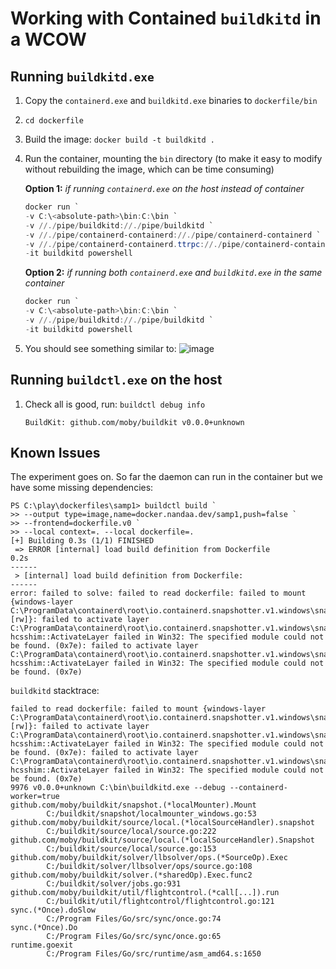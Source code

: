 # Working with Contained `buildkitd` in a WCOW

## Running `buildkitd.exe`

1. Copy the `containerd.exe` and `buildkitd.exe` binaries to `dockerfile/bin`
1. `cd dockerfile`
1. Build the image: `docker build -t buildkitd .`
1. Run the container, mounting the `bin` directory 
    (to make it easy to modify without rebuilding the image, which can be time consuming)
    
    **Option 1:** _if running `containerd.exe` on the host instead of container_
    ```powershell
    docker run `
    -v C:\<absolute-path>\bin:C:\bin `
    -v //./pipe/buildkitd://./pipe/buildkitd `
    -v //./pipe/containerd-containerd://./pipe/containerd-containerd `
    -v //./pipe/containerd-containerd.ttrpc://./pipe/containerd-containerd.ttrpc `
    -it buildkitd powershell
    ```

    **Option 2:** _if running both `containerd.exe` and `buildkitd.exe` in the same container_

    ```powershell
    docker run `
    -v C:\<absolute-path>\bin:C:\bin `
    -v //./pipe/buildkitd://./pipe/buildkitd `
    -it buildkitd powershell
    ```

1. You should see something similar to:
    ![image](https://github.com/profnandaa/buildkit-on-windows/assets/261265/435d28c2-9883-4a5d-981b-2d093b39fe44)

## Running `buildctl.exe` on the host

1. Check all is good, run: `buildctl debug info`
    ```
    BuildKit: github.com/moby/buildkit v0.0.0+unknown
    ```

## Known Issues

The experiment goes on. So far the daemon can run in the container but we have some missing dependencies:

```
PS C:\play\dockerfiles\samp1> buildctl build `
>> --output type=image,name=docker.nandaa.dev/samp1,push=false `
>> --frontend=dockerfile.v0 `
>> --local context=. --local dockerfile=.
[+] Building 0.3s (1/1) FINISHED
 => ERROR [internal] load build definition from Dockerfile                                                                              0.2s
------
 > [internal] load build definition from Dockerfile:
------
error: failed to solve: failed to read dockerfile: failed to mount {windows-layer C:\ProgramData\containerd\root\io.containerd.snapshotter.v1.windows\snapshots\1  [rw]}: failed to activate layer C:\ProgramData\containerd\root\io.containerd.snapshotter.v1.windows\snapshots\1: hcsshim::ActivateLayer failed in Win32: The specified module could not be found. (0x7e): failed to activate layer C:\ProgramData\containerd\root\io.containerd.snapshotter.v1.windows\snapshots\1: hcsshim::ActivateLayer failed in Win32: The specified module could not be found. (0x7e)
```

`buildkitd` stacktrace:

```
failed to read dockerfile: failed to mount {windows-layer C:\ProgramData\containerd\root\io.containerd.snapshotter.v1.windows\snapshots\1  [rw]}: failed to activate layer C:\ProgramData\containerd\root\io.containerd.snapshotter.v1.windows\snapshots\1: hcsshim::ActivateLayer failed in Win32: The specified module could not be found. (0x7e): failed to activate layer C:\ProgramData\containerd\root\io.containerd.snapshotter.v1.windows\snapshots\1: hcsshim::ActivateLayer failed in Win32: The specified module could not be found. (0x7e)
9976 v0.0.0+unknown C:\bin\buildkitd.exe --debug --containerd-worker=true
github.com/moby/buildkit/snapshot.(*localMounter).Mount
        C:/buildkit/snapshot/localmounter_windows.go:53
github.com/moby/buildkit/source/local.(*localSourceHandler).snapshot
        C:/buildkit/source/local/source.go:222
github.com/moby/buildkit/source/local.(*localSourceHandler).Snapshot
        C:/buildkit/source/local/source.go:153
github.com/moby/buildkit/solver/llbsolver/ops.(*SourceOp).Exec
        C:/buildkit/solver/llbsolver/ops/source.go:108
github.com/moby/buildkit/solver.(*sharedOp).Exec.func2
        C:/buildkit/solver/jobs.go:931
github.com/moby/buildkit/util/flightcontrol.(*call[...]).run
        C:/buildkit/util/flightcontrol/flightcontrol.go:121
sync.(*Once).doSlow
        C:/Program Files/Go/src/sync/once.go:74
sync.(*Once).Do
        C:/Program Files/Go/src/sync/once.go:65
runtime.goexit
        C:/Program Files/Go/src/runtime/asm_amd64.s:1650
```